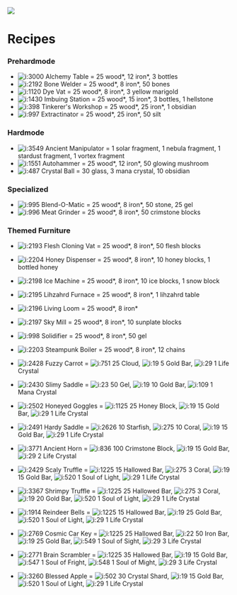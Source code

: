 [![](https://img.shields.io/static/v1?style=flat-square&logo=discord&logoColor=white&color=blue&label=discord&message=valks%20games)](https://discord.gg/866cg8yfxZ)

# Recipes

### Prehardmode

- ![i:3000](https://gamepedia.cursecdn.com/terraria_gamepedia/4/43/Alchemy_Table.png?version=64ec0307e6ac0edfb304cab577e303e6) Alchemy Table = 25 wood*, 12 iron*, 3 bottles
- ![i:2192](https://gamepedia.cursecdn.com/terraria_gamepedia/0/09/Bone_Welder.png?version=b64107807da8b3a1f05d1adfbb63e02b) Bone Welder = 25 wood*, 8 iron*, 50 bones
- ![i:1120](https://gamepedia.cursecdn.com/terraria_gamepedia/5/50/Dye_Vat.png?version=171d21c51b718fffe7c0dea2f4bf3f43) Dye Vat = 25 wood*, 8 iron*, 3 yellow marigold
- ![i:1430](https://gamepedia.cursecdn.com/terraria_gamepedia/6/6a/Imbuing_Station.png?version=21d490033b4700fb8f93dabde694826d) Imbuing Station = 25 wood*, 15 iron*, 3 bottles, 1 hellstone
- ![i:398](https://gamepedia.cursecdn.com/terraria_gamepedia/1/17/Tinkerer%27s_Workshop.png?version=9d34382dc9b23b3f0ea39c808b12be3a) Tinkerer's Workshop = 25 wood*, 25 iron*, 1 obsidian
- ![i:997](https://gamepedia.cursecdn.com/terraria_gamepedia/5/5d/Extractinator.png?version=622305464bc18db0027b616cb9582352) Extractinator = 25 wood*, 25 iron*, 50 silt

### Hardmode

- ![i:3549](https://gamepedia.cursecdn.com/terraria_gamepedia/e/e2/Ancient_Manipulator.png?version=9d596826f49c9a58781abf486e1060e5) Ancient Manipulator = 1 solar fragment, 1 nebula fragment, 1 stardust fragment, 1 vortex fragment
- ![i:1551](https://gamepedia.cursecdn.com/terraria_gamepedia/3/33/Autohammer.png?version=b782b457ee8c3dda35fff519580742a5) Autohammer = 25 wood*, 12 iron*, 50 glowing mushroom
- ![i:487](https://gamepedia.cursecdn.com/terraria_gamepedia/e/e2/Crystal_Ball.png?version=e60f628ec9b9dd59d4230687d6e01e42) Crystal Ball = 30 glass, 3 mana crystal, 10 obsidian

### Specialized

- ![i:995](https://gamepedia.cursecdn.com/terraria_gamepedia/1/17/Blend-O-Matic.png?version=07fc682283488fee7ea4597592a03432) Blend-O-Matic = 25 wood*, 8 iron*, 50 stone, 25 gel
- ![i:996](https://gamepedia.cursecdn.com/terraria_gamepedia/5/5a/Meat_Grinder.png?version=0db719bfb7c43ebfa231f14484afe5c6) Meat Grinder = 25 wood*, 8 iron*, 50 crimstone blocks

### Themed Furniture

- ![i:2193](https://gamepedia.cursecdn.com/terraria_gamepedia/f/f0/Flesh_Cloning_Vat.png?version=4fc2a9599155cb6ae5a7282301eb4ca2) Flesh Cloning Vat = 25 wood*, 8 iron*, 50 flesh blocks
- ![i:2204](https://gamepedia.cursecdn.com/terraria_gamepedia/9/91/Honey_Dispenser.png?version=0b20a9c12ba9f099b9a730422135ad63) Honey Dispenser = 25 wood*, 8 iron*, 10 honey blocks, 1 bottled honey
- ![i:2198](https://gamepedia.cursecdn.com/terraria_gamepedia/c/cf/Ice_Machine.png?version=9e81414d57b58da69a14060c4b26eb37) Ice Machine = 25 wood*, 8 iron*, 10 ice blocks, 1 snow block
- ![i:2195](https://gamepedia.cursecdn.com/terraria_gamepedia/f/f2/Lihzahrd_Furnace.png?version=f57209ccc60b8e7c6db49137e3996084) Lihzahrd Furnace = 25 wood*, 8 iron*, 1 lihzahrd table
- ![i:2196](https://gamepedia.cursecdn.com/terraria_gamepedia/9/9b/Living_Loom.png?version=15685e8fff42e5802d6853d56c918311) Living Loom = 25 wood*, 8 iron*
- ![i:2197](https://gamepedia.cursecdn.com/terraria_gamepedia/8/87/Sky_Mill.png?version=19df46b4c6729f7e47c60519857b78a5) Sky Mill = 25 wood*, 8 iron*, 10 sunplate blocks
- ![i:998](https://gamepedia.cursecdn.com/terraria_gamepedia/a/a8/Solidifier.png?version=b08df40755ab886029ad929560d2ecb9) Solidifier = 25 wood*, 8 iron*, 50 gel
- ![i:2203](https://gamepedia.cursecdn.com/terraria_gamepedia/8/86/Steampunk_Boiler.png?version=e1f27602b7438dbeb545ad67a558ac61) Steampunk Boiler = 25 wood*, 8 iron*, 12 chains

- ![i:2428](https://gamepedia.cursecdn.com/terraria_gamepedia/d/d5/Fuzzy_Carrot.png?version=568a9aa6a10c47e2d6f0a28bcbf78b1b) Fuzzy Carrot =
![i:751](https://gamepedia.cursecdn.com/terraria_gamepedia/d/d2/Cloud.png?version=3979a5b26df1e6a58825ebfe46bdf42d) 25 Cloud,
![i:19](https://gamepedia.cursecdn.com/terraria_gamepedia/4/4e/Gold_Bar.png?version=97db541d5764012055b726fe4cc7b604) 5 Gold Bar,
![i:29](https://gamepedia.cursecdn.com/terraria_gamepedia/0/05/Life_Crystal.png?version=516966bfb419bf4c473b4a018b276b8f) 1 Life Crystal

- ![i:2430](https://gamepedia.cursecdn.com/terraria_gamepedia/e/e0/Slimy_Saddle.png?version=8e0bc186edb4a59c53fc6978c8bef99e) Slimy Saddle =
![i:23](https://gamepedia.cursecdn.com/terraria_gamepedia/3/3f/Gel.png?version=2b506df898ed76f0f28f945c58d697eb) 50 Gel,
![i:19](https://gamepedia.cursecdn.com/terraria_gamepedia/4/4e/Gold_Bar.png?version=97db541d5764012055b726fe4cc7b604) 10 Gold Bar,
![i:109](https://gamepedia.cursecdn.com/terraria_gamepedia/7/79/Mana_Crystal.png?version=284cbf7b6f8b01e99c9950d3e489b9f3) 1 Mana Crystal

- ![i:2502](https://gamepedia.cursecdn.com/terraria_gamepedia/a/a4/Honeyed_Goggles.png?version=079c8fc5f2de14ea0cff42a747b8fa92) Honeyed Goggles =
![i:1125](https://gamepedia.cursecdn.com/terraria_gamepedia/8/80/Honey_Block.png?version=46ad45151a1befc1f3b12f75113b0252) 25 Honey Block,
![i:19](https://gamepedia.cursecdn.com/terraria_gamepedia/4/4e/Gold_Bar.png?version=97db541d5764012055b726fe4cc7b604) 15 Gold Bar,
![i:29](https://gamepedia.cursecdn.com/terraria_gamepedia/0/05/Life_Crystal.png?version=516966bfb419bf4c473b4a018b276b8f) 1 Life Crystal

- ![i:2491](https://gamepedia.cursecdn.com/terraria_gamepedia/9/9b/Hardy_Saddle.png?version=5ccf264bc998551815cd661efb42c125) Hardy Saddle =
![i:2626](https://gamepedia.cursecdn.com/terraria_gamepedia/5/52/Starfish.png?version=81d2c8a856b299171e273f5dc68ce05e) 10 Starfish,
![i:275](https://gamepedia.cursecdn.com/terraria_gamepedia/b/b1/Coral.png?version=f130f4b747f9637327350325b8562f79) 10 Coral,
![i:19](https://gamepedia.cursecdn.com/terraria_gamepedia/4/4e/Gold_Bar.png?version=97db541d5764012055b726fe4cc7b604) 15 Gold Bar,
![i:29](https://gamepedia.cursecdn.com/terraria_gamepedia/0/05/Life_Crystal.png?version=516966bfb419bf4c473b4a018b276b8f) 1 Life Crystal

- ![i:3771](https://gamepedia.cursecdn.com/terraria_gamepedia/1/12/Ancient_Horn.png?version=b72e36c89ad98580cc9f85142c798d6a) Ancient Horn =
![i:836](https://gamepedia.cursecdn.com/terraria_gamepedia/b/b0/Crimstone_Block.png?version=314c346bced1d81978a5cca379d12e0f) 100 Crimstone Block,
![i:19](https://gamepedia.cursecdn.com/terraria_gamepedia/4/4e/Gold_Bar.png?version=97db541d5764012055b726fe4cc7b604) 15 Gold Bar,
![i:29](https://gamepedia.cursecdn.com/terraria_gamepedia/0/05/Life_Crystal.png?version=516966bfb419bf4c473b4a018b276b8f) 2 Life Crystal

- ![i:2429](https://gamepedia.cursecdn.com/terraria_gamepedia/6/61/Scaly_Truffle.png?version=9cc304104965c1b77138dd706d597843) Scaly Truffle =
![i:1225](https://gamepedia.cursecdn.com/terraria_gamepedia/d/d9/Hallowed_Bar.png?version=f2c29b5711440e7600db5bff798d99f0) 15 Hallowed Bar,
![i:275](https://gamepedia.cursecdn.com/terraria_gamepedia/b/b1/Coral.png?version=f130f4b747f9637327350325b8562f79) 3 Coral,
![i:19](https://gamepedia.cursecdn.com/terraria_gamepedia/4/4e/Gold_Bar.png?version=97db541d5764012055b726fe4cc7b604) 15 Gold Bar,
![i:520](https://gamepedia.cursecdn.com/terraria_gamepedia/3/3d/Soul_of_Light.gif?version=3a8f5254a4c48dd31b709b6e97459505) 1 Soul of Light,
![i:29](https://gamepedia.cursecdn.com/terraria_gamepedia/0/05/Life_Crystal.png?version=516966bfb419bf4c473b4a018b276b8f) 1 Life Crystal

- ![i:3367](https://gamepedia.cursecdn.com/terraria_gamepedia/9/94/Shrimpy_Truffle.png?version=faad39762c0868dbd51b8da2f5ea4f7e) Shrimpy Truffle =
![i:1225](https://gamepedia.cursecdn.com/terraria_gamepedia/d/d9/Hallowed_Bar.png?version=f2c29b5711440e7600db5bff798d99f0) 25 Hallowed Bar,
![i:275](https://gamepedia.cursecdn.com/terraria_gamepedia/b/b1/Coral.png?version=f130f4b747f9637327350325b8562f79) 3 Coral,
![i:19](https://gamepedia.cursecdn.com/terraria_gamepedia/4/4e/Gold_Bar.png?version=97db541d5764012055b726fe4cc7b604) 20 Gold Bar,
![i:520](https://gamepedia.cursecdn.com/terraria_gamepedia/3/3d/Soul_of_Light.gif?version=3a8f5254a4c48dd31b709b6e97459505) 1 Soul of Light,
![i:29](https://gamepedia.cursecdn.com/terraria_gamepedia/0/05/Life_Crystal.png?version=516966bfb419bf4c473b4a018b276b8f) 1 Life Crystal

- ![i:1914](https://gamepedia.cursecdn.com/terraria_gamepedia/6/6e/Reindeer_Bells.png?version=5bd88aa2160b0a9093da9c23d906d586) Reindeer Bells =
![i:1225](https://gamepedia.cursecdn.com/terraria_gamepedia/d/d9/Hallowed_Bar.png?version=f2c29b5711440e7600db5bff798d99f0) 15 Hallowed Bar,
![i:19](https://gamepedia.cursecdn.com/terraria_gamepedia/4/4e/Gold_Bar.png?version=97db541d5764012055b726fe4cc7b604) 25 Gold Bar,
![i:520](https://gamepedia.cursecdn.com/terraria_gamepedia/3/3d/Soul_of_Light.gif?version=3a8f5254a4c48dd31b709b6e97459505) 1 Soul of Light,
![i:29](https://gamepedia.cursecdn.com/terraria_gamepedia/0/05/Life_Crystal.png?version=516966bfb419bf4c473b4a018b276b8f) 1 Life Crystal

- ![i:2769](https://gamepedia.cursecdn.com/terraria_gamepedia/3/36/Cosmic_Car_Key.png?version=c77f5b65f24501640e47783dd5c83eab) Cosmic Car Key =
![i:1225](https://gamepedia.cursecdn.com/terraria_gamepedia/d/d9/Hallowed_Bar.png?version=f2c29b5711440e7600db5bff798d99f0) 25 Hallowed Bar,
![i:22](https://gamepedia.cursecdn.com/terraria_gamepedia/6/6c/Iron_Bar.png?version=cdb87fe80212aa50b91b3ee6bbccaa96) 50 Iron Bar,
![i:19](https://gamepedia.cursecdn.com/terraria_gamepedia/4/4e/Gold_Bar.png?version=97db541d5764012055b726fe4cc7b604) 25 Gold Bar,
![i:549](https://gamepedia.cursecdn.com/terraria_gamepedia/9/98/Soul_of_Sight.gif?version=d804632fd242db401fb2091c3c21fbe9) 1 Soul of Sight,
![i:29](https://gamepedia.cursecdn.com/terraria_gamepedia/0/05/Life_Crystal.png?version=516966bfb419bf4c473b4a018b276b8f) 3 Life Crystal

- ![i:2771](https://gamepedia.cursecdn.com/terraria_gamepedia/4/4e/Brain_Scrambler_%28item%29.png?version=c032cfdd610eac277f55d1bcc6d53c21) Brain Scrambler =
![i:1225](https://gamepedia.cursecdn.com/terraria_gamepedia/d/d9/Hallowed_Bar.png?version=f2c29b5711440e7600db5bff798d99f0) 35 Hallowed Bar,
![i:19](https://gamepedia.cursecdn.com/terraria_gamepedia/4/4e/Gold_Bar.png?version=97db541d5764012055b726fe4cc7b604) 15 Gold Bar,
![i:547](https://gamepedia.cursecdn.com/terraria_gamepedia/a/ad/Soul_of_Fright.gif?version=e85ccf3d537330e68a81425b39030e0e) 1 Soul of Fright,
![i:548](https://gamepedia.cursecdn.com/terraria_gamepedia/4/44/Soul_of_Might.gif?version=f97038a09fd6f53921b36db3a4308482) 1 Soul of Might,
![i:29](https://gamepedia.cursecdn.com/terraria_gamepedia/0/05/Life_Crystal.png?version=516966bfb419bf4c473b4a018b276b8f) 3 Life Crystal

- ![i:3260](https://gamepedia.cursecdn.com/terraria_gamepedia/2/25/Blessed_Apple.png?version=b11ae3393a8c5f3d7de9ed17ba646864) Blessed Apple =
![i:502](https://gamepedia.cursecdn.com/terraria_gamepedia/1/19/Crystal_Shard.png?version=264576159636c6e2a27df7bf27a6b8c8) 30 Crystal Shard,
![i:19](https://gamepedia.cursecdn.com/terraria_gamepedia/4/4e/Gold_Bar.png?version=97db541d5764012055b726fe4cc7b604) 15 Gold Bar,
![i:520](https://gamepedia.cursecdn.com/terraria_gamepedia/3/3d/Soul_of_Light.gif?version=3a8f5254a4c48dd31b709b6e97459505) 1 Soul of Light,
![i:29](https://gamepedia.cursecdn.com/terraria_gamepedia/0/05/Life_Crystal.png?version=516966bfb419bf4c473b4a018b276b8f) 1 Life Crystal
